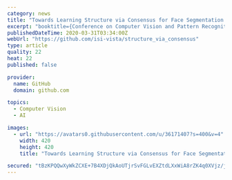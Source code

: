 ```yaml
---
category: news
title: "Towards Learning Structure via Consensus for Face Segmentation and Parsing"
excerpt: "booktitle={Conference on Computer Vision and Pattern Recognition (CVPR)}, year={2020 ... Later on, the method is also used for other similar tasks such as face parsing with 3 classes (skin, background, and facial hair/hair). Please, note here the scope is not to get state-of-the-art results on benchmarks yet seeking for a solution on how ..."
publishedDateTime: 2020-03-31T03:34:00Z
webUrl: "https://github.com/isi-vista/structure_via_consensus"
type: article
quality: 22
heat: 22
published: false

provider:
  name: GitHub
  domain: github.com

topics:
  - Computer Vision
  - AI

images:
  - url: "https://avatars0.githubusercontent.com/u/36171407?s=400&v=4"
    width: 420
    height: 420
    title: "Towards Learning Structure via Consensus for Face Segmentation and Parsing"

secured: "tBzKPQQwXyWkZCXE+7B4XDjQkAoUTjrSvFGLvEXZtdLXxWiA8rZK4q0XVjz/jf9jIj90uxdnYAwPiNhm00spA8fRzMkcu8VXDBNFsCl8/JNY6B9+kB97VF9C+XshjDsvudtULJZX1Ibzz8ZNrFRGR7QFb1ulhdlzWMPlKFM86UlDaU+UTwtagh7BUsmb3YRzYmS0z6g8DkcsPXmuZv6WJ11+EfdUIZvv0OGnj077yJOidgMZsjUPlsoyMV+KNqpjbFLrGYn8c+O7uo1aLAZeGm0xBolUS6uRqMGdt87Od5AIiNmmFaASaDupt9jP9uS/;zfjnveO3mGZdBn0DS/ti4Q=="
---
```


